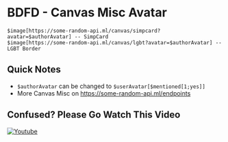 # BDFD - Canvas Misc Avatar

```
$image[https://some-random-api.ml/canvas/simpcard?avatar=$authorAvatar] -- SimpCard
$image[https://some-random-api.ml/canvas/lgbt?avatar=$authorAvatar] -- LGBT Border
```

## Quick Notes
- `$authorAvatar` can be changed to `$userAvatar[$mentioned[1;yes]]`
- More Canvas Misc on https://some-random-api.ml/endpoints

## Confused? Please Go Watch This Video
[![Youtube](https://img.shields.io/badge/YouTube-FF0000?style=for-the-badge&logo=youtube&logoColor=white)]()
